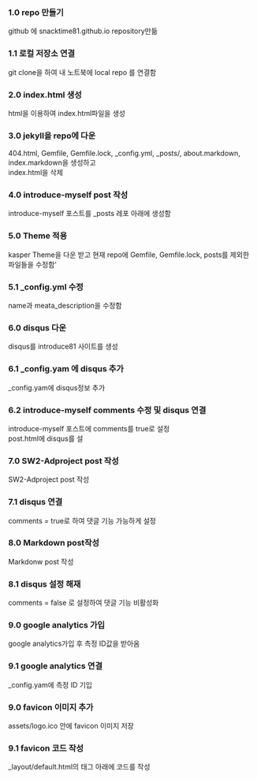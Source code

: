### 1.0 repo 만들기
github 에 snacktime81.github.io repository만듦

### 1.1 로컬 저장소 연결
git clone을 하여 내 노트북에 local repo 를 연결함

### 2.0 index.html 생성
html을 이용하여 index.html파일을 생성

### 3.0 jekyll을 repo에 다운
404.html, Gemfile, Gemfile.lock, _config.yml, _posts/, about.markdown, index.markdown을 생성하고
<br>index.html을 삭제

### 4.0 introduce-myself post 작성
introduce-myself 포스트를 _posts 레포 아래에 생성함

### 5.0 Theme 적용
kasper Theme을 다운 받고 현재 repo에 Gemfile, Gemfile.lock, posts를 제외한 파일들을 수정함'

### 5.1 _config.yml 수정
name과 meata_description을 수정함

### 6.0 disqus 다운
disqus를 introduce81 사이트를 생성

### 6.1 _config.yam 에 disqus 추가
_config.yam에 disqus정보 추가

### 6.2 introduce-myself comments 수정 및 disqus 연결
introduce-myself 포스트에 comments를 true로 설정
<br> post.html에 disqus를 설

### 7.0 SW2-Adproject post 작성
SW2-Adproject post 작성

### 7.1 disqus 연결
comments = true로 하여 댓글 기능 가능하게 설정

### 8.0 Markdown post작성
Markdonw post 작성

### 8.1 disqus 설정 해재
comments = false 로 설정하여 댓글 기능 비활성화

### 9.0 google analytics 가입
google analytics가입 후 측정 ID값을 받아옴

### 9.1 google analytics 연결
_config.yam에 측정 ID 기입

### 9.0 favicon 이미지 추가
assets/logo.ico 안에 favicon 이미지 저장

### 9.1 favicon 코드 작성
_layout/default.html의 <head>태그 아래에 코드를 작성